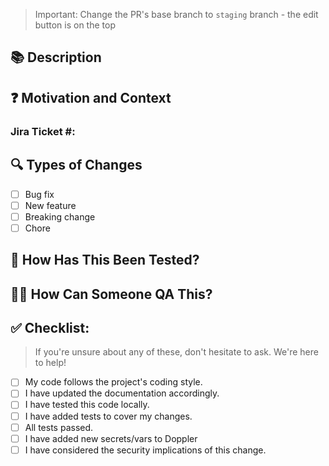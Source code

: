 > Important: Change the PR's base branch to `staging` branch - the edit button is on the top

## 📚 Description
<!-- Provide a summary of your changes and the link to the related issue -->
###

## ❓ Motivation and Context
<!-- Explain why this change is necessary and what problem it solves -->
###
### Jira Ticket #:

## 🔍 Types of Changes
<!-- Check the type of change your code introduces: -->
- [ ] Bug fix
- [ ] New feature
- [ ] Breaking change
- [ ] Chore

## 🧪 How Has This Been Tested?
<!-- Describe the tests you ran to verify your changes -->
###

## 👩‍🔬 How Can Someone QA This?
<!--- Please add QA steps someone can follow in order to verify this works. -->
###

## ✅ Checklist:
> If you're unsure about any of these, don't hesitate to ask. We're here to help!
- [ ] My code follows the project's coding style.
- [ ] I have updated the documentation accordingly.
- [ ] I have tested this code locally.
- [ ] I have added tests to cover my changes.
- [ ] All tests passed.
- [ ] I have added new secrets/vars to Doppler
- [ ] I have considered the security implications of this change.
